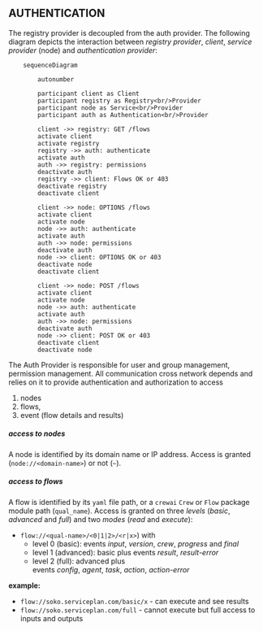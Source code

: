 ## AUTHENTICATION

The registry provider is decoupled from the auth provider. The following diagram depicts the interaction between _registry provider_, _client_, _service provider_ (node) and _authentication provider_:

```mermaid
    sequenceDiagram

        autonumber

        participant client as Client
        participant registry as Registry<br/>Provider
        participant node as Service<br/>Provider
        participant auth as Authentication<br/>Provider

        client ->> registry: GET /flows
        activate client
        activate registry
        registry ->> auth: authenticate
        activate auth
        auth ->> registry: permissions
        deactivate auth
        registry ->> client: Flows OK or 403
        deactivate registry
        deactivate client
        
        client ->> node: OPTIONS /flows
        activate client
        activate node
        node ->> auth: authenticate
        activate auth
        auth ->> node: permissions        
        deactivate auth
        node ->> client: OPTIONS OK or 403
        deactivate node
        deactivate client

        client ->> node: POST /flows
        activate client
        activate node
        node ->> auth: authenticate
        activate auth
        auth ->> node: permissions        
        deactivate auth
        node ->> client: POST OK or 403
        deactivate client
        deactivate node
```

The Auth Provider is responsible for user and group management, permission management. All communication cross network depends and relies on it to provide authentication and authorization to access

1) nodes
2) flows, 
3) event (flow details and results)

##### access to nodes

A node is identified by its domain name or IP address. Access is granted (`node://<domain-name>`) or not (`~`).

##### access to flows

A flow is identified by its `yaml` file path, or a `crewai` `Crew` or `Flow` package module path (`qual_name`). Access is granted on three *levels* (*basic*, *advanced* and *full*) and two *modes* (*read* and *execute*):
* `flow://<qual-name>/<0|1|2>/<r|x>`) with
    - level 0 (basic): events _input_, _version_, _crew_, _progress_ and _final_
    - level 1 (advanced): basic plus events _result_, _result-error_
    - level 2 (full): advanced plus events _config_, _agent_, _task_, _action_, _action-error_

**example:**
* `flow://soko.serviceplan.com/basic/x` - can execute and see results
* `flow://soko.serviceplan.com/full` - cannot execute but full access to inputs and outputs

